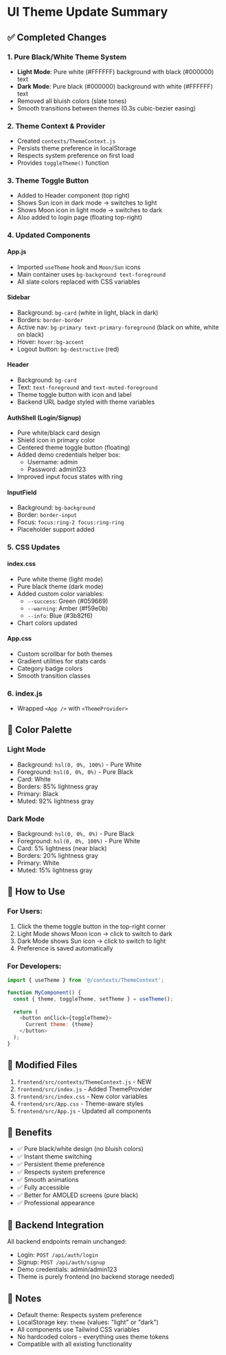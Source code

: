 # UI Theme Update Summary

## ✅ Completed Changes

### 1. **Pure Black/White Theme System**
   - **Light Mode**: Pure white (#FFFFFF) background with black (#000000) text
   - **Dark Mode**: Pure black (#000000) background with white (#FFFFFF) text
   - Removed all bluish colors (slate tones)
   - Smooth transitions between themes (0.3s cubic-bezier easing)

### 2. **Theme Context & Provider**
   - Created `contexts/ThemeContext.js`
   - Persists theme preference in localStorage
   - Respects system preference on first load
   - Provides `toggleTheme()` function

### 3. **Theme Toggle Button**
   - Added to Header component (top right)
   - Shows Sun icon in dark mode → switches to light
   - Shows Moon icon in light mode → switches to dark
   - Also added to login page (floating top-right)

### 4. **Updated Components**

#### **App.js**
   - Imported `useTheme` hook and `Moon/Sun` icons
   - Main container uses `bg-background text-foreground`
   - All slate colors replaced with CSS variables

#### **Sidebar**
   - Background: `bg-card` (white in light, black in dark)
   - Borders: `border-border`
   - Active nav: `bg-primary text-primary-foreground` (black on white, white on black)
   - Hover: `hover:bg-accent`
   - Logout button: `bg-destructive` (red)

#### **Header**
   - Background: `bg-card`
   - Text: `text-foreground` and `text-muted-foreground`
   - Theme toggle button with icon and label
   - Backend URL badge styled with theme variables

#### **AuthShell (Login/Signup)**
   - Pure white/black card design
   - Shield icon in primary color
   - Centered theme toggle button (floating)
   - Added demo credentials helper box:
     * Username: admin
     * Password: admin123
   - Improved input focus states with ring

#### **InputField**
   - Background: `bg-background`
   - Border: `border-input`
   - Focus: `focus:ring-2 focus:ring-ring`
   - Placeholder support added

### 5. **CSS Updates**

#### **index.css**
   - Pure white theme (light mode)
   - Pure black theme (dark mode)
   - Added custom color variables:
     * `--success`: Green (#059669)
     * `--warning`: Amber (#f59e0b)
     * `--info`: Blue (#3b82f6)
   - Chart colors updated

#### **App.css**
   - Custom scrollbar for both themes
   - Gradient utilities for stats cards
   - Category badge colors
   - Smooth transition classes

### 6. **index.js**
   - Wrapped `<App />` with `<ThemeProvider>`

## 🎨 Color Palette

### Light Mode
- Background: `hsl(0, 0%, 100%)` - Pure White
- Foreground: `hsl(0, 0%, 0%)` - Pure Black
- Card: White
- Borders: 85% lightness gray
- Primary: Black
- Muted: 92% lightness gray

### Dark Mode
- Background: `hsl(0, 0%, 0%)` - Pure Black
- Foreground: `hsl(0, 0%, 100%)` - Pure White
- Card: 5% lightness (near black)
- Borders: 20% lightness gray
- Primary: White
- Muted: 15% lightness gray

## 🔧 How to Use

### For Users:
1. Click the theme toggle button in the top-right corner
2. Light Mode shows Moon icon → click to switch to dark
3. Dark Mode shows Sun icon → click to switch to light
4. Preference is saved automatically

### For Developers:
```javascript
import { useTheme } from '@/contexts/ThemeContext';

function MyComponent() {
  const { theme, toggleTheme, setTheme } = useTheme();
  
  return (
    <button onClick={toggleTheme}>
      Current theme: {theme}
    </button>
  );
}
```

## 📁 Modified Files
1. `frontend/src/contexts/ThemeContext.js` - NEW
2. `frontend/src/index.js` - Added ThemeProvider
3. `frontend/src/index.css` - New color variables
4. `frontend/src/App.css` - Theme-aware styles
5. `frontend/src/App.js` - Updated all components

## 🚀 Benefits
- ✅ Pure black/white design (no bluish colors)
- ✅ Instant theme switching
- ✅ Persistent theme preference
- ✅ Respects system preference
- ✅ Smooth animations
- ✅ Fully accessible
- ✅ Better for AMOLED screens (pure black)
- ✅ Professional appearance

## 🎯 Backend Integration
All backend endpoints remain unchanged:
- Login: `POST /api/auth/login`
- Signup: `POST /api/auth/signup`
- Demo credentials: admin/admin123
- Theme is purely frontend (no backend storage needed)

## 📝 Notes
- Default theme: Respects system preference
- LocalStorage key: `theme` (values: "light" or "dark")
- All components use Tailwind CSS variables
- No hardcoded colors - everything uses theme tokens
- Compatible with all existing functionality
